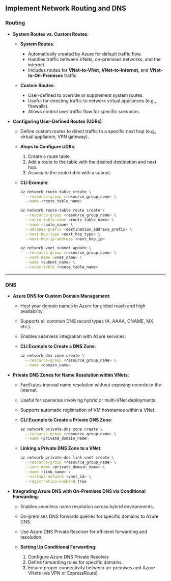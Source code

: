 ## **Implement Network Routing and DNS**

### **Routing**

- **System Routes vs. Custom Routes**:
  - **System Routes**:
    - Automatically created by Azure for default traffic flow.
    - Handles traffic between VNets, on-premises networks, and the internet.
    - Includes routes for **VNet-to-VNet**, **VNet-to-Internet**, and **VNet-to-On-Premises** traffic.
  
  - **Custom Routes**:
    - User-defined to override or supplement system routes.
    - Useful for directing traffic to network virtual appliances (e.g., firewalls).
    - Allows control over traffic flow for specific scenarios.

- **Configuring User-Defined Routes (UDRs)**:
  - Define custom routes to direct traffic to a specific next hop (e.g., virtual appliance, VPN gateway).
  - **Steps to Configure UDRs**:
    1. Create a route table.
    2. Add a route to the table with the desired destination and next hop.
    3. Associate the route table with a subnet.

  - **CLI Example**:
    ```bash
    az network route-table create \
      --resource-group <resource_group_name> \
      --name <route_table_name>

    az network route-table route create \
      --resource-group <resource_group_name> \
      --route-table-name <route_table_name> \
      --name <route_name> \
      --address-prefix <destination_address_prefix> \
      --next-hop-type <next_hop_type> \
      --next-hop-ip-address <next_hop_ip>

    az network vnet subnet update \
      --resource-group <resource_group_name> \
      --vnet-name <vnet_name> \
      --name <subnet_name> \
      --route-table <route_table_name>
    ```

---

### **DNS**

- **Azure DNS for Custom Domain Management**:
  - Host your domain names in Azure for global reach and high availability.
  - Supports all common DNS record types (A, AAAA, CNAME, MX, etc.).
  - Enables seamless integration with Azure services.
  
  - **CLI Example to Create a DNS Zone**:
    ```bash
    az network dns zone create \
      --resource-group <resource_group_name> \
      --name <domain_name>
    ```

- **Private DNS Zones for Name Resolution within VNets**:
  - Facilitates internal name resolution without exposing records to the internet.
  - Useful for scenarios involving hybrid or multi-VNet deployments.
  - Supports automatic registration of VM hostnames within a VNet.

  - **CLI Example to Create a Private DNS Zone**:
    ```bash
    az network private-dns zone create \
      --resource-group <resource_group_name> \
      --name <private_domain_name>
    ```

  - **Linking a Private DNS Zone to a VNet**:
    ```bash
    az network private-dns link vnet create \
      --resource-group <resource_group_name> \
      --zone-name <private_domain_name> \
      --name <link_name> \
      --virtual-network <vnet_id> \
      --registration-enabled true
    ```

- **Integrating Azure DNS with On-Premises DNS via Conditional Forwarding**:
  - Enables seamless name resolution across hybrid environments.
  - On-premises DNS forwards queries for specific domains to Azure DNS.
  - Use Azure DNS Private Resolver for efficient forwarding and resolution.

  - **Setting Up Conditional Forwarding**:
    1. Configure Azure DNS Private Resolver.
    2. Define forwarding rules for specific domains.
    3. Ensure proper connectivity between on-premises and Azure VNets (via VPN or ExpressRoute).

